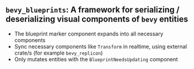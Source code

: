 ## `bevy_blueprints`: A framework for serializing / deserializing visual components of `bevy` entities
- The blueprint marker component expands into all necessary components
- Sync necessary components like `Transform` in realtime, using external crate/s (for example `bevy_replicon`)
- Only mutates entities with the `BlueprintNeedsUpdating` component